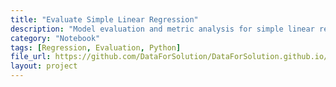 ```yaml
---
title: "Evaluate Simple Linear Regression"
description: "Model evaluation and metric analysis for simple linear regression models."
category: "Notebook"
tags: [Regression, Evaluation, Python]
file_url: https://github.com/DataForSolution/DataForSolution.github.io/blob/main/projects/Evaluate%20simple%20linear%20regression.ipynb
layout: project
---
```

